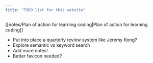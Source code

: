 ```yaml
---
title: "TODO list for this website"
---
```

[[notes/Plan of action for learning coding|Plan of action for learning coding]]

- Put into place a quarterly review system like Jeremy Kong?
- Explore semantic vs keyword search
- Add more notes!
- Better favicon needed?

